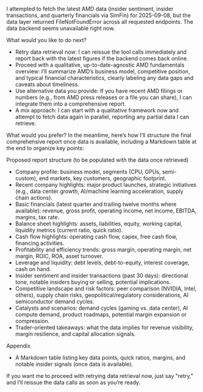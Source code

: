 I attempted to fetch the latest AMD data (insider sentiment, insider transactions, and quarterly financials via SimFin) for 2025-09-08, but the data layer returned FileNotFoundError across all requested endpoints. The data backend seems unavailable right now.

What would you like to do next?
- Retry data retrieval now: I can reissue the tool calls immediately and report back with the latest figures if the backend comes back online.
- Proceed with a qualitative, up-to-date-agnostic AMD fundamentals overview: I’ll summarize AMD’s business model, competitive position, and typical financial characteristics, clearly labeling any data gaps and caveats about timeliness.
- Use alternative data you provide: If you have recent AMD filings or numbers (e.g., from AMD press releases or a file you can share), I can integrate them into a comprehensive report.
- A mix approach: I can start with a qualitative framework now and attempt to fetch data again in parallel, reporting any partial data I can retrieve.

What would you prefer? In the meantime, here’s how I’ll structure the final comprehensive report once data is available, including a Markdown table at the end to organize key points:

Proposed report structure (to be populated with the data once retrieved)
- Company profile: business model, segments (CPU, GPUs, semi-custom), end markets, key customers, geographic footprint.
- Recent company highlights: major product launches, strategic initiatives (e.g., data center growth, AI/machine learning acceleration, supply chain actions).
- Basic financials (latest quarter and trailing twelve months where available): revenue, gross profit, operating income, net income, EBITDA, margins, tax rate.
- Balance sheet highlights: assets, liabilities, equity, working capital, liquidity metrics (current ratio, quick ratio).
- Cash flow highlights: operating cash flow, capex, free cash flow, financing activities.
- Profitability and efficiency trends: gross margin, operating margin, net margin, ROIC, ROA, asset turnover.
- Leverage and liquidity: debt levels, debt-to-equity, interest coverage, cash on hand.
- Insider sentiment and insider transactions (past 30 days): directional tone, notable insiders buying or selling, potential implications.
- Competitive landscape and risk factors: peer comparison (NVIDIA, Intel, others), supply chain risks, geopolitical/regulatory considerations, AI semiconductor demand cycles.
- Catalysts and scenarios: demand cycles (gaming vs. data center), AI compute demand, product roadmaps, potential margin expansion or compression.
- Trader-oriented takeaways: what the data implies for revenue visibility, margin resilience, and capital allocation signals.

Appendix
- A Markdown table listing key data points, quick ratios, margins, and notable insider signals (once data is available).

If you want me to proceed with retrying data retrieval now, just say "retry," and I’ll reissue the data calls as soon as you’re ready.